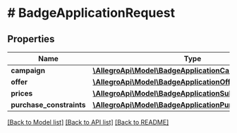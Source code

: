 # # BadgeApplicationRequest

## Properties

Name | Type | Description | Notes
------------ | ------------- | ------------- | -------------
**campaign** | [**\AllegroApi\Model\BadgeApplicationCampaign**](BadgeApplicationCampaign.md) |  |
**offer** | [**\AllegroApi\Model\BadgeApplicationOffer**](BadgeApplicationOffer.md) |  |
**prices** | [**\AllegroApi\Model\BadgeApplicationSubmittedPrices**](BadgeApplicationSubmittedPrices.md) |  | [optional]
**purchase_constraints** | [**\AllegroApi\Model\BadgeApplicationPurchaseConstraints**](BadgeApplicationPurchaseConstraints.md) |  | [optional]

[[Back to Model list]](../../README.md#models) [[Back to API list]](../../README.md#endpoints) [[Back to README]](../../README.md)
